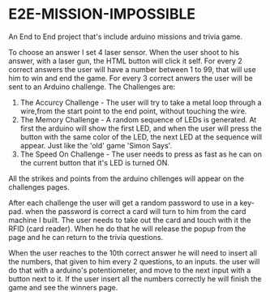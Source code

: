 # E2E-MISSION-IMPOSSIBLE
An End to End project that's include arduino missions and trivia game. 

To choose an answer I set 4 laser sensor. When the user shoot to his answer, with a laser gun, the HTML button will click it self.
For every 2 correct answers the user will have a number between 1 to 99, that will use him to win and end the game.
For every 3 correct anwers the user will be sent to an Arduino challenge. The Challenges are:
1. The Accurcy Challenge - The user will try to take a metal loop through a wire,from the start point to the end point, without touching the wire.
2. The Memory Challenge - A random sequence of LEDs is generated. At first the arduino will show the first LED, and when the user will press the button with the same color of the LED, the next LED at the sequence will appear. Just like the 'old' game 'Simon Says'.
3. The Speed On Challenge - The user needs to press as fast as he can on the current button that it's LED is turned ON.

All the strikes and points from the arduino chllenges will appear on the challenges pages.

After each challenge the user will get a random password to use in a key-pad. when the password is correct a card will turn to him from the card machine I built. The user needs to take out the card and touch with it the RFID (card reader). When he do that he will release the popup from the page and he can return to the trivia questions.

When the user reaches to the 10th correct answer he will need to insert all the numbers, that given to him every 2 questions, to an inputs. the user will do that with a arduino's potentiometer, and move to the next input with a button next to it. If the user insert all the numbers correctly he will finish the game and see the winners page. 
  
